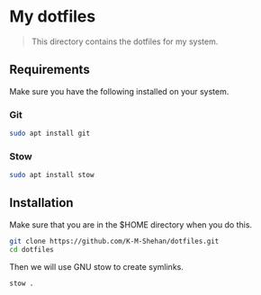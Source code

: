 # My dotfiles

>This directory contains the dotfiles for my system.

## Requirements

Make sure you have the following installed on your system.

### Git
```bash
sudo apt install git
```

### Stow
```bash
sudo apt install stow
```

## Installation
Make sure that you are in the $HOME directory when you do this.

```bash
git clone https://github.com/K-M-Shehan/dotfiles.git
cd dotfiles
```

Then we will use GNU stow to create symlinks.

```bash
stow .
```

